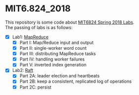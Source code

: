 # MIT6.824_2018

This repository is some code about [MIT6824 Spring 2018 Labs](http://nil.csail.mit.edu/6.824/2018/schedule.html).   
The passing of labs is as follows:  
- [x] Lab1: [MapReduce](http://nil.csail.mit.edu/6.824/2018/labs/lab-1.html)
    - [x] Part I: Map/Reduce input and output 
    - [x] Part II: single-worker word count 
    - [x] Part III: distributing MapReduce tasks
    - [x] Part IV: handling worker failures 
    - [x] Part V: inverted index generation

- [x] Lab2: [Raft](http://nil.csail.mit.edu/6.824/2018/labs/lab-raft.html)
    - [x] Part 2A: leader election and heartbeats 
    - [x] Part 2B: keep a consistent, replicated log of operations 
    - [x] Part 2C: persist
